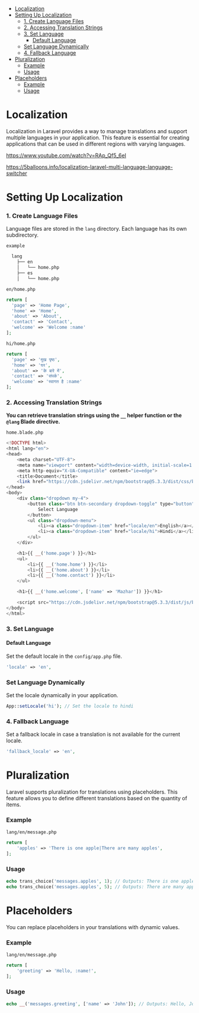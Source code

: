 - [Localization](#localization)
- [Setting Up Localization](#setting-up-localization)
    - [1. Create Language Files](#1-create-language-files)
    - [2. Accessing Translation Strings](#2-accessing-translation-strings)
    - [3. Set Language](#3-set-language)
      - [Default Language](#default-language)
    - [Set Language Dynamically](#set-language-dynamically)
    - [4. Fallback Language](#4-fallback-language)
- [Pluralization](#pluralization)
    - [Example](#example)
    - [Usage](#usage)
- [Placeholders](#placeholders)
    - [Example](#example-1)
    - [Usage](#usage-1)


# Localization

Localization in Laravel provides a way to manage translations and support multiple languages in your application. This feature is essential for creating applications that can be used in different regions with varying languages.

https://www.youtube.com/watch?v=RAp_Qf5_6eI

https://5balloons.info/localization-laravel-multi-language-language-switcher

# Setting Up Localization

### 1. Create Language Files
Language files are stored in the `lang` directory. Each language has its own subdirectory.

`example`
```bash
  lang
    ├── en
    │   └── home.php
    ├── es
    │   └── home.php
```

`en/home.php`
```php
return [
  'page' => 'Home Page',
  'home' => 'Home',
  'about' => 'About',
  'contact' => 'Contact',
  'welcome' => 'Welcome :name'
];
```

`hi/home.php`
```php
return [
  'page' => 'मुख पृष्ठ',
  'home' => 'घर',
  'about' => 'के बारे में',
  'contact' => 'संपर्क',
  'welcome' => 'स्वागत है :name'
];
```

### 2. Accessing Translation Strings
**You can retrieve translation strings using the `__` helper function or the `@lang` Blade directive.**

`home.blade.php`
```php
<!DOCTYPE html>
<html lang="en">
<head>
    <meta charset="UTF-8">
    <meta name="viewport" content="width=device-width, initial-scale=1.0">
    <meta http-equiv="X-UA-Compatible" content="ie=edge">
    <title>Document</title>
    <link href="https://cdn.jsdelivr.net/npm/bootstrap@5.3.3/dist/css/bootstrap.min.css" rel="stylesheet" integrity="sha384-QWTKZyjpPEjISv5WaRU9OFeRpok6YctnYmDr5pNlyT2bRjXh0JMhjY6hW+ALEwIH" crossorigin="anonymous">
</head>
<body>
    <div class="dropdown my-4">
        <button class="btn btn-secondary dropdown-toggle" type="button" data-bs-toggle="dropdown" aria-expanded="false">
            Select Language
        </button>
        <ul class="dropdown-menu">
            <li><a class="dropdown-item" href="locale/en">English</a></li>
            <li><a class="dropdown-item" href="locale/hi">Hindi</a></li>
        </ul>
    </div>

    <h1>{{ __('home.page') }}</h1>
    <ul>
        <li>{{ __('home.home') }}</li>
        <li>{{ __('home.about') }}</li>
        <li>{{ __('home.contact') }}</li>
    </ul>

    <h1>{{ __('home.welcome', ['name' => 'Mazhar']) }}</h1>

    <script src="https://cdn.jsdelivr.net/npm/bootstrap@5.3.3/dist/js/bootstrap.bundle.min.js" integrity="sha384-YvpcrYf0tY3lHB60NNkmXc5s9fDVZLESaAA55NDzOxhy9GkcIdslK1eN7N6jIeHz" crossorigin="anonymous"></script>
</body>
</html>
```

### 3. Set Language

#### Default Language
Set the default locale in the `config/app.php` file.

```php
'locale' => 'en',
```

### Set Language Dynamically
Set the locale dynamically in your application.

```php
App::setLocale('hi'); // Set the locale to hindi
```

### 4. Fallback Language
Set a fallback locale in case a translation is not available for the current locale.

```php
'fallback_locale' => 'en',
```

# Pluralization

Laravel supports pluralization for translations using placeholders. This feature allows you to define different translations based on the quantity of items.

### Example
`lang/en/message.php`
```php
return [
    'apples' => 'There is one apple|There are many apples',
];
```

### Usage
```php
echo trans_choice('messages.apples', 1); // Outputs: There is one apple
echo trans_choice('messages.apples', 5); // Outputs: There are many apples
```

# Placeholders
You can replace placeholders in your translations with dynamic values.

### Example
`lang/en/message.php`
```php
return [
    'greeting' => 'Hello, :name!',
];
```

### Usage
```php
echo __('messages.greeting', ['name' => 'John']); // Outputs: Hello, John!
```
